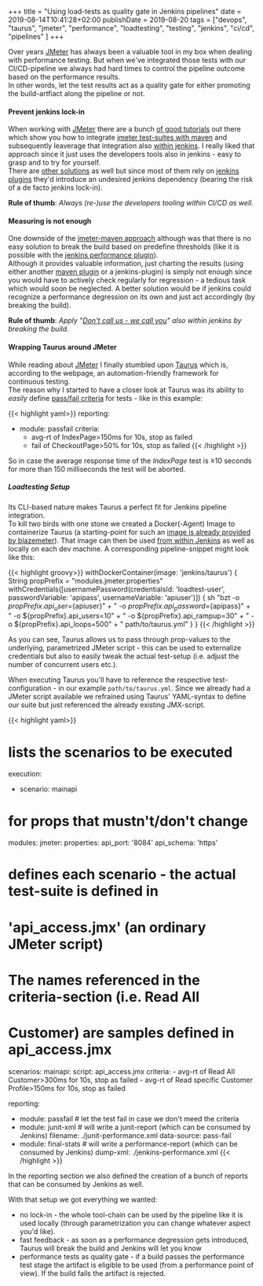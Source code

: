 +++
title = "Using load-tests as quality gate in Jenkins pipelines"
date = 2019-08-14T10:41:28+02:00
publishDate = 2019-08-20
tags = ["devops", "taurus", "jmeter", "performance", "loadtesting", "testing", "jenkins", "ci/cd", "pipelines" ]
+++

Over years [JMeter][jmeter] has always been a valuable tool in my box when dealing with performance testing. But when we've integrated those tests with our CI/CD-pipeline we always had hard times to control the pipeline outcome based on the performance results. <br/>
In other words, let the test results act as a quality gate for either promoting the build-artfiact along the pipeline or not.
<!--more-->

#### Prevent jenkins lock-in

When working with [JMeter][jmeter] there are a bunch [of good tutorials][codecentric] out there which show you how to integrate [jmeter test-suites with maven][jmeter-maven] and subsequently leaverage that integration also [within jenkins][codecentric]. I really liked that approach since it just uses the developers tools also in jenkins - easy to grasp and to try for yourself.<br/>
There are [other solutions][jmeter-jenkins-1] as well but since most of them rely on [jenkins plugins][jmeter-cloudbees] they'd introduce an undesired jenkins dependency (bearing the risk of a de facto jenkins lock-in).

__Rule of thumb__: _Always (re-)use the developers tooling within CI/CD as well._

#### Measuring is not enough

One downside of the [jmeter-maven approach][jmeter-maven] although was that there is no easy solution to break the build based on predefine thresholds (like it is possible with the [jenkins performance plugin][jmeter-cloudbees]).<br/> 
Although it provides valuable information, just charting the results (using either another [maven plugin][jmeter-graphs] or a jenkins-plugin) is simply not enough since you would have to actively check regularly for regression - a tedious task which would soon be neglected. A better solution would be if jenkins could recognize a performance degression on its own and just act accordingly (by breaking the build).

__Rule of thumb__: _Apply "[Don't call us - we call you][hollywood]" also within jenkins by breaking the build._

#### Wrapping Taurus around JMeter

While reading about [JMeter][jmeter] I finally stumbled upon [Taurus][taurus] which is, according to the webpage, an automation-friendly framework for continuous testing.<br/> 
The reason why I started to have a closer look at Taurus was its ability to _easily_ define [pass/fail criteria][taurus-passfail] for tests - like in this example:

{{< highlight yaml>}}
reporting:
- module: passfail
  criteria:
  - avg-rt of IndexPage>150ms for 10s, stop as failed
  - fail of CheckoutPage>50% for 10s, stop as failed
{{< /highlight >}}

So in case the average response time of the _IndexPage_ test is ≥10 seconds for more than 150 milliseconds the test will be aborted.

##### Loadtesting Setup

Its CLI-based nature makes Taurus a perfect fit for Jenkins pipeline integration.<br/> 
To kill two birds with one stone we created a Docker(-Agent) Image to containerize Taurus (a starting-point for such an [image is already provided by blazemeter][taurus-docker]). That image can then be used [from within Jenkins][jenkins-docker] as well as locally on each dev machine. A corresponding pipeline-snippet might look like this:

{{< highlight groovy>}}
withDockerContainer(image: 'jenkins/taurus') {
    String propPrefix = "modules.jmeter.properties"
    withCredentials([usernamePassword(credentialsId: 'loadtest-user', 
                                      passwordVariable: 'apipass', 
                                      usernameVariable: 'apiuser')]) {
        sh  "bzt -o ${propPrefix}.api_user=${apiuser}" +
            "    -o ${propPrefix}.api_password=${apipass}" +
            "    -o ${propPrefix}.api_users=10" +
            "    -o ${propPrefix}.api_rampup=30" +
            "    -o ${propPrefix}.api_loops=500" +
            " path/to/taurus.yml"
    }
}
{{< /highlight >}}

As you can see, Taurus allows us to pass through prop-values to the underlying, parametrized JMeter script - this can be used to externalize credentials but also to easily tweak the actual test-setup (i.e. adjust the number of concurrent users etc.).

When executing Taurus you'll have to reference the respective test-configuration - in our example `path/to/taurus.yml`. Since we already had a JMeter script available we refrained using Taurus' YAML-syntax to define our suite but just referenced the already existing JMX-script.

{{< highlight yaml>}}
# lists the scenarios to be executed
execution:
  - scenario: mainapi

# for props that mustn't/don't change 
modules:
  jmeter:
    properties:
      api_port: '8084'
      api_schema: 'https'

# defines each scenario - the actual test-suite is defined in 
# 'api_access.jmx' (an ordinary JMeter script)
# The names referenced in the criteria-section (i.e. Read All 
# Customer) are samples defined in api_access.jmx
scenarios:
  mainapi:
    script: api_access.jmx
    criteria:
      - avg-rt of Read All Customer>300ms for 10s, stop as failed
      - avg-rt of Read specific Customer Profile>150ms for 10s, stop as failed
      
reporting:
  - module: passfail        # let the test fail in case we don't meed the criteria
  - module: junit-xml       # will write a junit-report (which can be consumed by Jenkins)
    filename: ./junit-performance.xml
    data-source: pass-fail
  - module: final-stats     # will write a performance-report (which can be consumed by Jenkins)
    dump-xml: ./jenkins-performance.xml
{{< /highlight >}}

In the reporting section we also defined the creation of a bunch of reports that can be consumed by Jenkins as well.

With that setup we got everything we wanted:

- no lock-in - the whole tool-chain can be used by the pipeline like it is used locally (through parametrization you can change whatever aspect you'd like).
- fast feedback - as soon as a performance degression gets introduced, Taurus will break the build and Jenkins will let you know
- performance tests as quality gate - if a build passes the performance test stage the artifact is eligible to be used (from a performance point of view). If the build fails the artifact is rejected. 


[jmeter]:https://jmeter.apache.org/
[jmeter-maven]:http://jmeter.lazerycode.com/
[gatling]:https://gatling.io/
[selenium]:https://www.seleniumhq.org/
[taurus]:http://gettaurus.org/
[taurus-instal]:http://gettaurus.org/install/Installation/
[taurus-docker]:https://hub.docker.com/r/blazemeter/taurus
[taurus-executor]:http://gettaurus.org/docs/ExecutionSettings/#Executor-Types
[taurus-passfail]:http://gettaurus.org/docs/PassFail/
[codecentric]:https://blog.codecentric.de/en/2014/01/automating-jmeter-tests-maven-jenkins/
[jmeter-jenkins-1]:https://wiki.jenkins.io/display/JENKINS/How+to+run+JMeter+with+Jenkins
[jmeter-cloudbees]:https://www.cloudbees.com/blog/how-integrate-jmeter-jenkins
[jmeter-graphs]:https://github.com/codecentric/jmeter-graph-maven-plugin
[hollywood]:https://en.wikipedia.org/w/index.php?title=Hollywood_principle
[jenkins-docker]:https://jenkins.io/doc/pipeline/steps/docker-workflow/#withdockercontainer-run-build-steps-inside-a-docker-container
